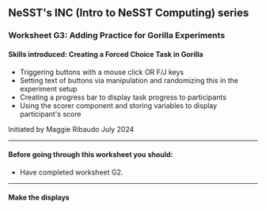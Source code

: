 ## NeSST's INC (Intro to NeSST Computing) series
### Worksheet G3: Adding Practice for Gorilla Experiments

#### Skills introduced: Creating a Forced Choice Task in Gorilla 
* Triggering buttons with a mouse click OR F/J keys
* Setting text of buttons via manipulation and randomizing this in the experiment setup
* Creating a progress bar to display task progress to participants 
* Using the scorer component and storing variables to display participant's score

Initiated by Maggie Ribaudo July 2024

---------------------------------------------------------------------------
#### Before going through this worksheet you should:
* Have completed worksheet G2.
---------------------------------------------------------------------------
#### Make the displays
